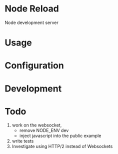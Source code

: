 # Node Reload

Node development server

# Usage

# Configuration

# Development

# Todo
1. work on the websocket,
    - remove NODE_ENV dev
    - inject javascript into the public example
2. write tests
3. Investigate using HTTP/2 instead of Websockets